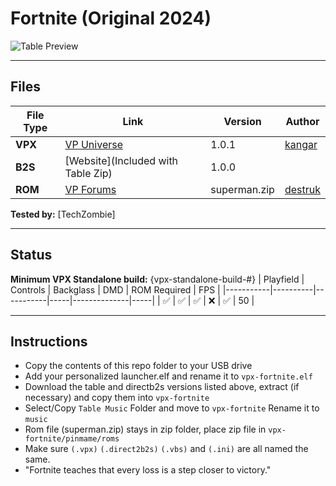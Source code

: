 # Fortnite (Original 2024)

![Table Preview](https://vpuniverse.com/screenshots/monthly_2024_07/Fortnite.PNG.13516c2bdfdbd2a717e493e0b9290216.PNG)

---

## Files
| File Type | Link | Version | Author | 
|-----------|--------|----------|--------------|
| **VPX** | [VP Universe](https://vpuniverse.com/files/file/21107-fortnite-2024/) | 1.0.1 | [kangar](https://vpuniverse.com/profile/75869-kangar/) |
| **B2S** | [Website](Included with Table Zip) | 1.0.0 |
| **ROM** | [VP Forums]({https://www.vpforums.org/index.php?app=downloads&showfile=181) | superman.zip | [destruk](https://www.vpforums.org/index.php?showuser=5) |

**Tested by:** [TechZombie]

---

## Status 
**Minimum VPX Standalone build:** {vpx-standalone-build-#}
| Playfield | Controls | Backglass | DMD | ROM Required | FPS | 
|-----------|----------|-----------|-----|--------------|-----|
| :white_check_mark: | :white_check_mark: | :white_check_mark: | :x: | :white_check_mark: | 50 |

---

## Instructions

- Copy the contents of this repo folder to your USB drive
- Add your personalized launcher.elf and rename it to `vpx-fortnite.elf`
- Download the table and directb2s versions listed above, extract (if necessary) and copy them into `vpx-fortnite`
- Select/Copy `Table Music` Folder and move to `vpx-fortnite` Rename it to `music`
- Rom file (superman.zip) stays in zip folder, place zip file in `vpx-fortnite/pinmame/roms`
- Make sure `(.vpx)` `(.direct2b2s)` `(.vbs)` and `(.ini)` are all named the same.
- "Fortnite teaches that every loss is a step closer to victory."
